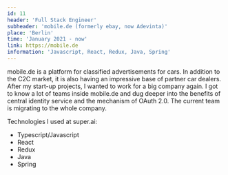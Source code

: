 ```yaml
---
id: 11
header: 'Full Stack Engineer'
subheader: 'mobile.de (formerly ebay, now Adevinta)'
place: 'Berlin'
time: 'January 2021 - now'
link: https://mobile.de
information: 'Javascript, React, Redux, Java, Spring'
---
```


mobile.de is a platform for classified advertisements for cars. In addition to the C2C market, it is also having an impressive base of partner car dealers. 
After my start-up projects, I wanted to work for a big company again. I got to know a lot of teams inside mobile.de and dug deeper into the benefits of central identity service and the mechanism of OAuth 2.0. 
The current team is migrating to the whole company.

Technologies I used at super.ai:

- Typescript/Javascript
- React
- Redux
- Java
- Spring
